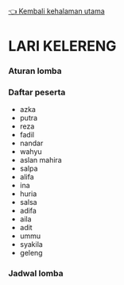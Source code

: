 [👈 Kembali kehalaman utama](/readme.md)

# LARI KELERENG

### Aturan lomba

### Daftar peserta
- azka
- putra
- reza
- fadil
- nandar
- wahyu
- aslan mahira
- salpa
- alifa
- ina
- huria
- salsa
- adifa
- aila
- adit
- ummu
- syakila
- geleng

### Jadwal lomba